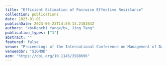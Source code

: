 ```yaml
---
title: "Efficient Estimation of Pairwise Effective Resistance"
collection: publications
date: 2023-01-01
publishDate: 2023-06-23T14:59:13.218163Z
authors: "<b>Renchi Yang</b>, Jing Tang"
publication_types: ["1"]
abstract: ""
featured: false
venue: "Proceedings of the International Conference on Management of Data"
venueabbr: "SIGMOD"
acm: "https://doi.org/10.1145/3588696"
---
```

